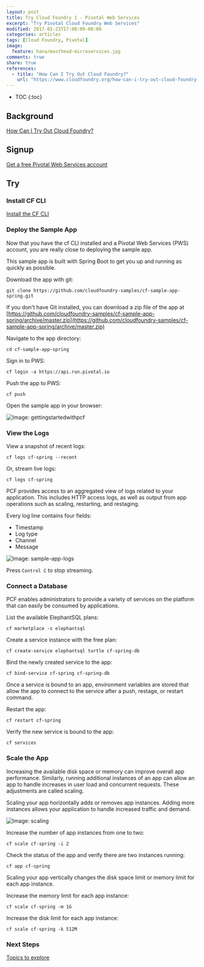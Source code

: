 ```yaml
---
layout: post
title: Try Cloud Foundry 1 - Pivotal Web Services
excerpt: "Try Pivotal Cloud Foundry Web Services"
modified: 2017-02-23T17:00:00-00:00
categories: articles
tags: [Cloud Foundry, Pivotal]
image:
  feature: hana/masthead-microservices.jpg
comments: true
share: true
references:
  - title: "How Can I Try Out Cloud Foundry?"
    url: "https://www.cloudfoundry.org/how-can-i-try-out-cloud-foundry-2016/"
---
```


* TOC
{:toc}

## Background
[How Can I Try Out Cloud Foundry?][how-can-i-try-out-cloud-foundry]

## Signup

[Get a free Pivotal Web Services account](https://try.run.pivotal.io/gettingstarted)

## Try

### Install CF CLI
[Install the CF CLI](https://pivotal.io/platform/pcf-tutorials/getting-started-with-pivotal-cloud-foundry/install-the-cf-cli)

### Deploy the Sample App

Now that you have the cf CLI installed and a Pivotal Web Services (PWS) account, you are really close to deploying the sample app.

This sample app is built with Spring Boot to get you up and running as quickly as possible.

Download the app with git:

`git clone https://github.com/cloudfoundry-samples/cf-sample-app-spring.git`

If you don't have Git installed, you can download a zip file of the app at [https://github.com/cloudfoundry-samples/cf-sample-app-spring/archive/master.zip](https://github.com/cloudfoundry-samples/cf-sample-app-spring/archive/master.zip)

Navigate to the app directory:

`cd cf-sample-app-spring`

Sign in to PWS:

`cf login -a https://api.run.pivotal.io`

Push the app to PWS:

`cf push`

Open the sample app in your browser:

![Image: gettingstartedwithpcf](https://d1fto35gcfffzn.cloudfront.net/images/products/gettingstartedwithpcf/example-url.png)

### View the Logs

View a snapshot of recent logs:

`cf logs cf-spring --recent`

Or, stream live logs:

`cf logs cf-spring`

PCF provides access to an aggregated view of logs related to your application. This includes HTTP access logs, as well as output from app operations such as scaling, restarting, and restaging.

Every log line contains four fields:

* Timestamp
* Log type
* Channel
* Message

![Image: sample-app-logs ](https://d1fto35gcfffzn.cloudfront.net/images/products/gettingstartedwithpcf/sample-app-logs@2x.png)

Press `Control C` to stop streaming.

### Connect a Database

PCF enables administrators to provide a variety of services on the platform that can easily be consumed by applications.

List the available ElephantSQL plans:

`cf marketplace -s elephantsql`

Create a service instance with the free plan:

`cf create-service elephantsql turtle cf-spring-db`

Bind the newly created service to the app:

`cf bind-service cf-spring cf-spring-db`

Once a service is bound to an app, environment variables are stored that allow the app to connect to the service after a push, restage, or restart command.

Restart the app:

`cf restart cf-spring`

Verify the new service is bound to the app:

`cf services`

### Scale the App

Increasing the available disk space or memory can improve overall app performance. Similarly, running additional instances of an app can allow an app to handle increases in user load and concurrent requests. These adjustments are called scaling.

Scaling your app horizontally adds or removes app instances. Adding more instances allows your application to handle increased traffic and demand.

![Image: scaling ](https://d1fto35gcfffzn.cloudfront.net/images/products/gettingstartedwithpcf/scaling@2x.png)

Increase the number of app instances from one to two:

`cf scale cf-spring -i 2`

Check the status of the app and verify there are two instances running:

`cf app cf-spring`

Scaling your app vertically changes the disk space limit or memory limit for each app instance.

Increase the memory limit for each app instance:

`cf scale cf-spring -m 1G`

Increase the disk limit for each app instance:

`cf scale cf-spring -k 512M`

### Next Steps

[Topics to explore][pcf-tutorials]

[pcf-tutorials]:https://pivotal.io/platform/pcf-tutorials/getting-started-with-pivotal-cloud-foundry/next-steps

[how-can-i-try-out-cloud-foundry]:https://www.cloudfoundry.org/how-can-i-try-out-cloud-foundry-2016/
